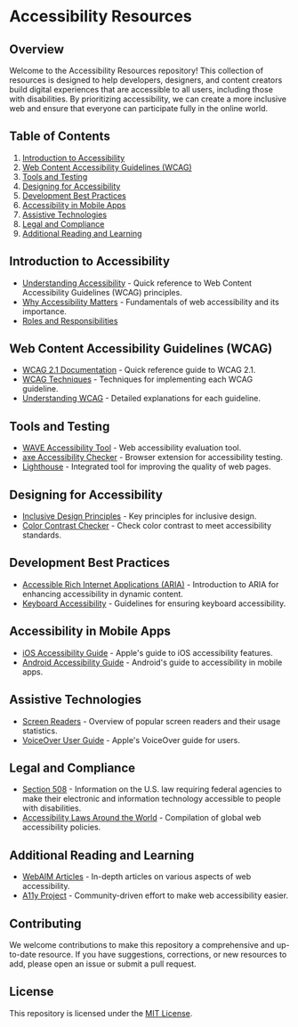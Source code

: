 # Accessibility Resources

## Overview

Welcome to the Accessibility Resources repository! This collection of resources is designed to help developers, designers, and content creators build digital experiences that are accessible to all users, including those with disabilities. By prioritizing accessibility, we can create a more inclusive web and ensure that everyone can participate fully in the online world.

## Table of Contents

1. [Introduction to Accessibility](#introduction-to-accessibility)
2. [Web Content Accessibility Guidelines (WCAG)](#web-content-accessibility-guidelines-wcag)
3. [Tools and Testing](#tools-and-testing)
4. [Designing for Accessibility](#designing-for-accessibility)
5. [Development Best Practices](#development-best-practices)
6. [Accessibility in Mobile Apps](#accessibility-in-mobile-apps)
7. [Assistive Technologies](#assistive-technologies)
8. [Legal and Compliance](#legal-and-compliance)
9. [Additional Reading and Learning](#additional-reading-and-learning)

## Introduction to Accessibility

- [Understanding Accessibility](https://www.w3.org/WAI/WCAG21/quickref/) - Quick reference to Web Content Accessibility Guidelines (WCAG) principles.
- [Why Accessibility Matters](https://www.w3.org/WAI/fundamentals/accessibility-intro/) - Fundamentals of web accessibility and its importance.
- [Roles and Responsibilities](https://www.w3.org/WAI/EO/wiki/ARRM_Project_-_Accessibility_Roles_and_Responsibilities_Mapping)

## Web Content Accessibility Guidelines (WCAG)

- [WCAG 2.1 Documentation](https://www.w3.org/WAI/WCAG21/quickref/) - Quick reference guide to WCAG 2.1.
- [WCAG Techniques](https://www.w3.org/WAI/WCAG21/quickref/) - Techniques for implementing each WCAG guideline.
- [Understanding WCAG](https://www.w3.org/WAI/WCAG21/quickref/) - Detailed explanations for each guideline.

## Tools and Testing

- [WAVE Accessibility Tool](https://wave.webaim.org/) - Web accessibility evaluation tool.
- [axe Accessibility Checker](https://www.deque.com/axe/) - Browser extension for accessibility testing.
- [Lighthouse](https://developers.google.com/web/tools/lighthouse) - Integrated tool for improving the quality of web pages.

## Designing for Accessibility

- [Inclusive Design Principles](https://inclusivedesignprinciples.org/) - Key principles for inclusive design.
- [Color Contrast Checker](https://webaim.org/resources/contrastchecker/) - Check color contrast to meet accessibility standards.

## Development Best Practices

- [Accessible Rich Internet Applications (ARIA)](https://developer.mozilla.org/en-US/docs/Web/Accessibility/ARIA) - Introduction to ARIA for enhancing accessibility in dynamic content.
- [Keyboard Accessibility](https://www.w3.org/WAI/WCAG21/quickref/) - Guidelines for ensuring keyboard accessibility.

## Accessibility in Mobile Apps

- [iOS Accessibility Guide](https://developer.apple.com/accessibility/) - Apple's guide to iOS accessibility features.
- [Android Accessibility Guide](https://developer.android.com/guide/topics/ui/accessibility) - Android's guide to accessibility in mobile apps.

## Assistive Technologies

- [Screen Readers](https://webaim.org/projects/screenreadersurvey9/) - Overview of popular screen readers and their usage statistics.
- [VoiceOver User Guide](https://www.apple.com/voiceover/info/guide/) - Apple's VoiceOver guide for users.

## Legal and Compliance

- [Section 508](https://www.section508.gov/) - Information on the U.S. law requiring federal agencies to make their electronic and information technology accessible to people with disabilities.
- [Accessibility Laws Around the World](https://www.w3.org/WAI/policies/) - Compilation of global web accessibility policies.

## Additional Reading and Learning

- [WebAIM Articles](https://webaim.org/articles/) - In-depth articles on various aspects of web accessibility.
- [A11y Project](https://a11yproject.com/) - Community-driven effort to make web accessibility easier.

## Contributing

We welcome contributions to make this repository a comprehensive and up-to-date resource. If you have suggestions, corrections, or new resources to add, please open an issue or submit a pull request.

## License

This repository is licensed under the [MIT License](LICENSE).
